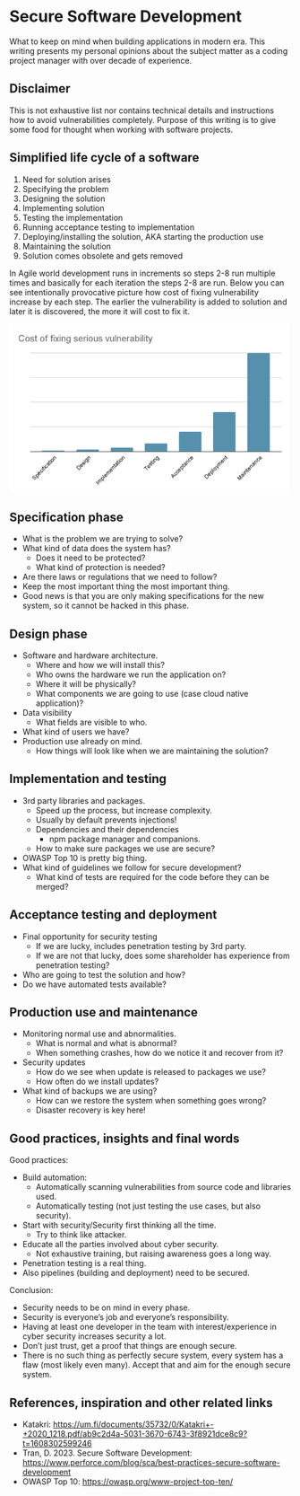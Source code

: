 # Secure Software Development
What to keep on mind when building applications in modern era. This writing presents my personal opinions about the subject matter as a coding project manager with over decade of experience.

## Disclaimer
This is not exhaustive list nor contains technical details and instructions how to avoid vulnerabilities completely. Purpose of this writing is to give some food for thought when working with software projects.

## Simplified life cycle of a software
1. Need for solution arises
2. Specifying the problem
3. Designing the solution
4. Implementing solution
5. Testing the implementation
6. Running acceptance testing to implementation
7. Deploying/installing the solution, AKA starting the production use
8. Maintaining the solution
9. Solution comes obsolete and gets removed

In Agile world development runs in increments so steps 2-8 run multiple times and basically for each iteration the steps 2-8 are run. Below you can see intentionally provocative picture how cost of fixing vulnerability increase by each step. The earlier the vulnerability is added to solution and later it is discovered, the more it will cost to fix it.

![Picture 1. Cost of fixing serious vulnerability](/cost-of-fix.png)

## Specification phase
- What is the problem we are trying to solve?
- What kind of data does the system has?
  - Does it need to be protected?
  - What kind of protection is needed?
- Are there laws or regulations that we need to follow?
- Keep the most important thing the most important thing.
- Good news is that you are only making specifications for the new system, so it cannot be hacked in this phase.

## Design phase
- Software and hardware architecture.
  - Where and how we will install this?
  - Who owns the hardware we run the application on?
  - Where it will be physically?
  - What components we are going to use (case cloud native application)?
- Data visibility
  - What fields are visible to who.
- What kind of users we have?
- Production use already on mind.
  - How things will look like when we are maintaining the solution?

## Implementation and testing
- 3rd party libraries and packages.
  - Speed up the process, but increase complexity.
  - Usually by default prevents injections!
  - Dependencies and their dependencies
    - npm package manager and companions.
  - How to make sure packages we use are secure?
- OWASP Top 10 is pretty big thing.
- What kind of guidelines we follow for secure development?
  - What kind of tests are required for the code before they can be merged?

## Acceptance testing and deployment
- Final opportunity for security testing
  - If we are lucky, includes penetration testing by 3rd party.
  - If we are not that lucky, does some shareholder has experience from penetration testing?
- Who are going to test the solution and how?
- Do we have automated tests available?

## Production use and maintenance
- Monitoring normal use and abnormalities.
  - What is normal and what is abnormal?
  - When something crashes, how do we notice it and recover from it?
- Security updates
  - How do we see when update is released to packages we use?
  - How often do we install updates?
- What kind of backups we are using?
  - How can we restore the system when something goes wrong?
  - Disaster recovery is key here!

## Good practices, insights and final words
Good practices:
- Build automation:
  - Automatically scanning vulnerabilities from source code and libraries used.
  - Automatically testing (not just testing the use cases, but also security).
- Start with security/Security first thinking all the time.
  - Try to think like attacker.
- Educate all the parties involved about cyber security.
  - Not exhaustive training, but raising awareness goes a long way.
- Penetration testing is a real thing.
- Also pipelines (building and deployment) need to be secured.

Conclusion:
- Security needs to be on mind in every phase.
- Security is everyone’s job and everyone’s responsibility.
- Having at least one developer in the team with interest/experience in cyber security increases security a lot.
- Don’t just trust, get a proof that things are enough secure.
- There is no such thing as perfectly secure system, every system has a flaw (most likely even many). Accept that and aim for the enough secure system.

## References, inspiration and other related links
- Katakri: https://um.fi/documents/35732/0/Katakri+-+2020_1218.pdf/ab9c2d4a-5031-3670-6743-3f8921dce8c9?t=1608302599246
- Tran, D. 2023. Secure Software Development: https://www.perforce.com/blog/sca/best-practices-secure-software-development
- OWASP Top 10: https://owasp.org/www-project-top-ten/
